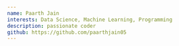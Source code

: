 ```yaml
---
name: Paarth Jain
interests: Data Science, Machine Learning, Programming
description: passionate coder
github: https://github.com/paarthjain05
---
```

